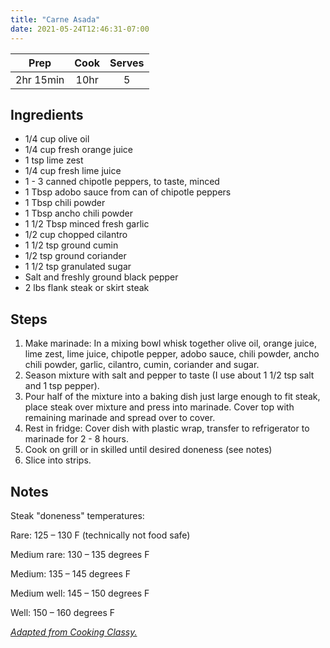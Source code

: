 ```yaml
---
title: "Carne Asada"
date: 2021-05-24T12:46:31-07:00
---
```


| Prep   | Cook | Serves |
| :----: | :----: | :----: |
| 2hr 15min | 10hr | 5 |

## Ingredients
- 1/4 cup olive oil
- 1/4 cup fresh orange juice
- 1 tsp lime zest
- 1/4 cup fresh lime juice
- 1 - 3 canned chipotle peppers, to taste, minced
- 1 Tbsp adobo sauce from can of chipotle peppers
- 1 Tbsp chili powder
- 1 Tbsp ancho chili powder
- 1 1/2 Tbsp minced fresh garlic
- 1/2 cup chopped cilantro
- 1 1/2 tsp ground cumin
- 1/2 tsp ground coriander
- 1 1/2 tsp granulated sugar
- Salt and freshly ground black pepper
- 2 lbs flank steak or skirt steak

## Steps
1. Make marinade: In a mixing bowl whisk together olive oil, orange juice, lime zest, lime juice, chipotle pepper, adobo sauce, chili powder, ancho chili powder, garlic, cilantro, cumin, coriander and sugar.
2. Season mixture with salt and pepper to taste (I use about 1 1/2 tsp salt and 1 tsp pepper).
3. Pour half of the mixture into a baking dish just large enough to fit steak, place steak over mixture and press into marinade. Cover top with remaining marinade and spread over to cover.
4. Rest in fridge: Cover dish with plastic wrap, transfer to refrigerator to marinade for 2 - 8 hours.
5. Cook on grill or in skilled until desired doneness (see notes)
6. Slice into strips.

## Notes
Steak "doneness" temperatures:

Rare: 125 – 130 F (technically not food safe)

Medium rare: 130 – 135 degrees F

Medium: 135 – 145 degrees F

Medium well: 145 – 150 degrees F

Well: 150 – 160 degrees F

_[Adapted from Cooking Classy.](https://www.cookingclassy.com/carne-asada/)_
